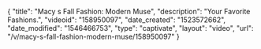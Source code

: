 {
    "title": "Macy s Fall Fashion: Modern Muse",
    "description": "Your Favorite Fashions.",
    "videoid": "158950097",
    "date_created": "1523572662",
    "date_modified": "1546466753",
    "type": "captivate",
    "layout": "video",
    "url": "\/v\/macy-s-fall-fashion-modern-muse\/158950097"
}